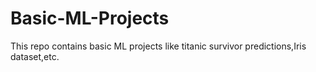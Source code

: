 # Basic-ML-Projects
This repo contains basic ML projects like titanic survivor predictions,Iris dataset,etc.
